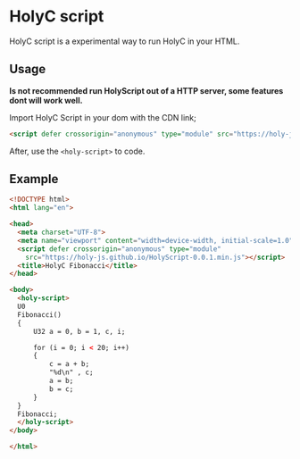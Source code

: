 # HolyC script

HolyC script is a experimental way to run HolyC in your HTML.

## Usage

**Is not recommended run HolyScript out of a HTTP server, some features dont will work well.**

Import HolyC Script in your dom with the CDN link;

```html
<script defer crossorigin="anonymous" type="module" src="https://holy-js.github.io/HolyScript-0.0.1.min.js"></script>
```

After, use the ```<holy-script>``` to code.

## Example

```html 
<!DOCTYPE html>
<html lang="en">

<head>
  <meta charset="UTF-8">
  <meta name="viewport" content="width=device-width, initial-scale=1.0">
  <script defer crossorigin="anonymous" type="module"
    src="https://holy-js.github.io/HolyScript-0.0.1.min.js"></script>
  <title>HolyC Fibonacci</title>
</head>

<body>
  <holy-script>
  U0
  Fibonacci()
  {
      U32 a = 0, b = 1, c, i;

      for (i = 0; i < 20; i++) 
      { 
          c = a + b; 
          "%d\n" , c; 
          a = b; 
          b = c; 
      } 
  } 
  Fibonacci; 
  </holy-script>
</body>

</html>
```
